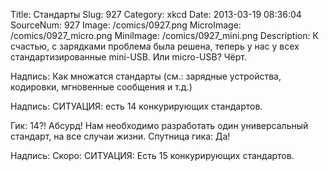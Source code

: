 Title: Стандарты 
Slug: 927 
Category: xkcd 
Date: 2013-03-19 08:36:04 
SourceNum: 927 
Image: /comics/0927.png 
MicroImage: /comics/0927_micro.png 
MiniImage: /comics/0927_mini.png 
Description: К счастью, с зарядками проблема была решена, теперь у нас у всех стандартизированные mini-USB. Или micro-USB? Чёрт. 

Надпись:
Как множатся стандарты
(см.: зарядные устройства, кодировки, мгновенные сообщения и т.д.)

Надпись:
СИТУАЦИЯ:
есть 14 конкурирующих стандартов.

Гик: 14?! Абсурд! Нам необходимо разработать один универсальный стандарт, на все случаи жизни.
Спутница гика: Да!

Надпись:
Скоро:
СИТУАЦИЯ:
Есть 15 конкурирующих стандартов.